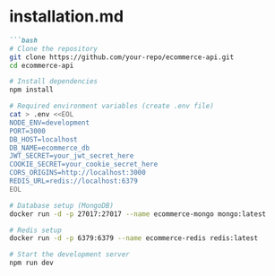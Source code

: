 # installation.md
```markdown
```bash
# Clone the repository
git clone https://github.com/your-repo/ecommerce-api.git
cd ecommerce-api

# Install dependencies
npm install

# Required environment variables (create .env file)
cat > .env <<EOL
NODE_ENV=development
PORT=3000
DB_HOST=localhost
DB_NAME=ecommerce_db
JWT_SECRET=your_jwt_secret_here
COOKIE_SECRET=your_cookie_secret_here
CORS_ORIGINS=http://localhost:3000
REDIS_URL=redis://localhost:6379
EOL

# Database setup (MongoDB)
docker run -d -p 27017:27017 --name ecommerce-mongo mongo:latest

# Redis setup
docker run -d -p 6379:6379 --name ecommerce-redis redis:latest

# Start the development server
npm run dev